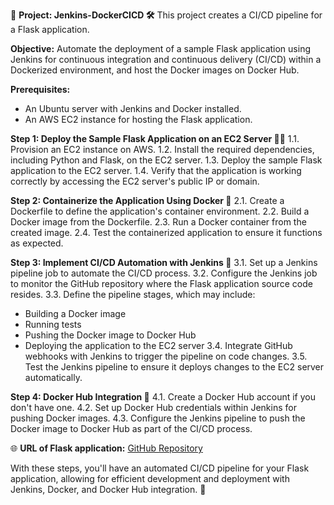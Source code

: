 🚀 **Project: Jenkins-DockerCICD 🛠️**
This project creates a CI/CD pipeline for a Flask application.

**Objective:**
Automate the deployment of a sample Flask application using Jenkins for continuous integration and continuous delivery (CI/CD) within a Dockerized environment, and host the Docker images on Docker Hub.

**Prerequisites:**
- An Ubuntu server with Jenkins and Docker installed.
- An AWS EC2 instance for hosting the Flask application.

**Step 1: Deploy the Sample Flask Application on an EC2 Server 🏃‍♂️**
1.1. Provision an EC2 instance on AWS.
1.2. Install the required dependencies, including Python and Flask, on the EC2 server.
1.3. Deploy the sample Flask application to the EC2 server.
1.4. Verify that the application is working correctly by accessing the EC2 server's public IP or domain.

**Step 2: Containerize the Application Using Docker 🐳**
2.1. Create a Dockerfile to define the application's container environment.
2.2. Build a Docker image from the Dockerfile.
2.3. Run a Docker container from the created image.
2.4. Test the containerized application to ensure it functions as expected.

**Step 3: Implement CI/CD Automation with Jenkins 🤖**
3.1. Set up a Jenkins pipeline job to automate the CI/CD process.
3.2. Configure the Jenkins job to monitor the GitHub repository where the Flask application source code resides.
3.3. Define the pipeline stages, which may include:
   - Building a Docker image
   - Running tests
   - Pushing the Docker image to Docker Hub
   - Deploying the application to the EC2 server
3.4. Integrate GitHub webhooks with Jenkins to trigger the pipeline on code changes.
3.5. Test the Jenkins pipeline to ensure it deploys changes to the EC2 server automatically.

**Step 4: Docker Hub Integration 🐋**
4.1. Create a Docker Hub account if you don't have one.
4.2. Set up Docker Hub credentials within Jenkins for pushing Docker images.
4.3. Configure the Jenkins pipeline to push the Docker image to Docker Hub as part of the CI/CD process.

🌐 **URL of Flask application:** [GitHub Repository](https://github.com/yeshwanthlm/docker-flask-demo.git)

With these steps, you'll have an automated CI/CD pipeline for your Flask application, allowing for efficient development and deployment with Jenkins, Docker, and Docker Hub integration. 🎉
